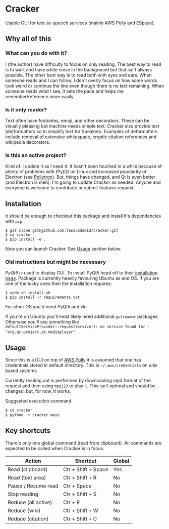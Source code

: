 # Cracker

Usable GUI for text-to-speech services (mainly AWS Polly and ESpeak).

## Why all of this

### What can you do with it?

I (the author) have difficulty to focus on only reading.
The best way to read is to walk and have white noise in the background but that isn't always possible.
The other best way is to read both with eyes and ears.
When someone reads and I can follow, I don't overly focus on how some words look weird
or continue the line even though there is no text remaining.
When someone reads what I see, it sets the pace and helps me remember/reference more easily.

### Is it only reader?

Text often have footnotes, emoji, and other decorators.
These can be visually pleasing but machine needs simple text.
Cracker also provide text (de)formatters so to simplify text for Speakers.
Examples of deformatters include removal of extensive whitespace, cryptic citation references and wikipedia decorators.

### Is this an active project?

Kind of. I update it as I need it. It hasn't been touched in a while because of plenty of problems
with (Py)Qt on Linux and increased popularity of Electron (see [Pollytron](https://github.com/laszukdawid/pollytron)).
But, things have changed, and Qt is even better (and Electron is meh).
I'm going to update *Cracker* as needed. Anyone and everyone is welcome to contribute or submit features request.

## Installation

It should be enough to checkout this package and install it's dependencies with `pip`

    
```shell
$ git clone git@github.com:laszukdawid/cracker.git
$ cd cracker
$ pip install -e .
```

Now you can launch Cracker. See [Usage](#usage) section below.

### Old instructions but might be necessary

*PyQt5* is used to display GUI. To install PyQt5 head off to their [installation page](http://pyqt.sourceforge.net/Docs/PyQt5/installation.html).
Package is currently heavily favouring Ubuntu as end OS. If you are one of the lucky ones then the installation requires:

```shell
$ sudo sh install.sh
$ pip install -r requirements.txt
```

For other OS you'd need *PyQt5* and *vlc*. 

If you're on Ubuntu you'll most likely need additional `gstreamer` packages. Otherwise you'll see something like `defaultServiceProvider::requestService(): no service found for - "org.qt-project.qt.mediaplayer"`.

## Usage

Since this is a GUI on top of [AWS Polly](https://aws.amazon.com/polly/) it is assumed that one has credentials stored in default directory. This is `~/.aws/credentials` on unix based systems.

Currently reading out is performed by downloading mp3 format of the request and then using `mpg123` to play it. This isn't optimal and should be changed, but, for now, it works.

Suggested execution command

```bash
$ cd cracker
$ python -m cracker.main
```

## Key shortcuts

There's only one global command (read from clipboard).
All commands are expected to be called when Cracker is in focus.

| Action               | Shortcut            | Global |
|----------------------|---------------------|--------|
| Read (clipboard)     | Ctr + Shift + Space | Yes    |
| Read (text area)     | Ctr + Shift + R     | No     |
| Pause / Resume read  | Ctr + Space         | No     |
| Stop reading         | Ctr + Shift + S     | No     |
| Reduce (all active)  | Ctr + R             | No     |
| Reduce (wiki)        | Ctr + Shift + W     | No     |
| Reduce (citation)    | Ctr + Shift + C     | No     |
